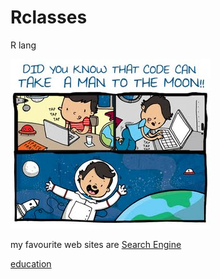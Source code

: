# Rclasses
R lang

![my image](/images/33.jpg)

my favourite web sites are
[Search Engine](http://www.google.com)

[education](http://www.edx.com)




